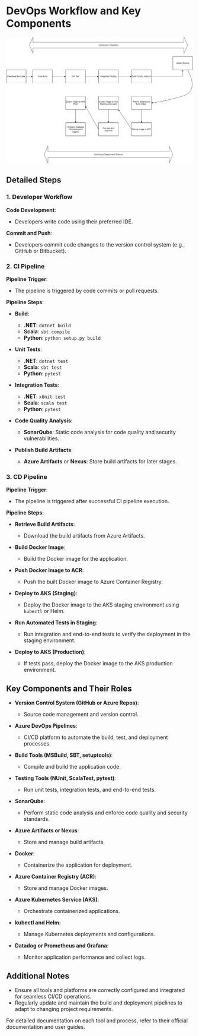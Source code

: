 # DevOps Workflow and Key Components
![CICD](images/CICD.PNG)
## Detailed Steps

### 1. Developer Workflow

**Code Development**: 
- Developers write code using their preferred IDE.

**Commit and Push**: 
- Developers commit code changes to the version control system (e.g., GitHub or Bitbucket).

### 2. CI Pipeline

**Pipeline Trigger**: 
- The pipeline is triggered by code commits or pull requests.

**Pipeline Steps**:

- **Build**:
  - **.NET**: `dotnet build`
  - **Scala**: `sbt compile`
  - **Python**: `python setup.py build`

- **Unit Tests**:
  - **.NET**: `dotnet test`
  - **Scala**: `sbt test`
  - **Python**: `pytest`

- **Integration Tests**:
  - **.NET**: `xUnit test`
  - **Scala**: `scala test`
  - **Python**: `pytest`

- **Code Quality Analysis**:
  - **SonarQube**: Static code analysis for code quality and security vulnerabilities.

- **Publish Build Artifacts**:
  - **Azure Artifacts** or **Nexus**: Store build artifacts for later stages.

### 3. CD Pipeline

**Pipeline Trigger**: 
- The pipeline is triggered after successful CI pipeline execution.

**Pipeline Steps**:

- **Retrieve Build Artifacts**:
  - Download the build artifacts from Azure Artifacts.

- **Build Docker Image**:
  - Build the Docker image for the application.

- **Push Docker Image to ACR**:
  - Push the built Docker image to Azure Container Registry.

- **Deploy to AKS (Staging)**:
  - Deploy the Docker image to the AKS staging environment using `kubectl` or Helm.

- **Run Automated Tests in Staging**:
  - Run integration and end-to-end tests to verify the deployment in the staging environment.

- **Deploy to AKS (Production)**:
  - If tests pass, deploy the Docker image to the AKS production environment.

## Key Components and Their Roles

- **Version Control System (GitHub or Azure Repos)**:
  - Source code management and version control.

- **Azure DevOps Pipelines**:
  - CI/CD platform to automate the build, test, and deployment processes.

- **Build Tools (MSBuild, SBT, setuptools)**:
  - Compile and build the application code.

- **Testing Tools (NUnit, ScalaTest, pytest)**:
  - Run unit tests, integration tests, and end-to-end tests.

- **SonarQube**:
  - Perform static code analysis and enforce code quality and security standards.

- **Azure Artifacts or Nexus**:
  - Store and manage build artifacts.

- **Docker**:
  - Containerize the application for deployment.

- **Azure Container Registry (ACR)**:
  - Store and manage Docker images.

- **Azure Kubernetes Service (AKS)**:
  - Orchestrate containerized applications.

- **kubectl and Helm**:
  - Manage Kubernetes deployments and configurations.

- **Datadog or Prometheus and Grafana**:
  - Monitor application performance and collect logs.

## Additional Notes

- Ensure all tools and platforms are correctly configured and integrated for seamless CI/CD operations.
- Regularly update and maintain the build and deployment pipelines to adapt to changing project requirements.

For detailed documentation on each tool and process, refer to their official documentation and user guides.
